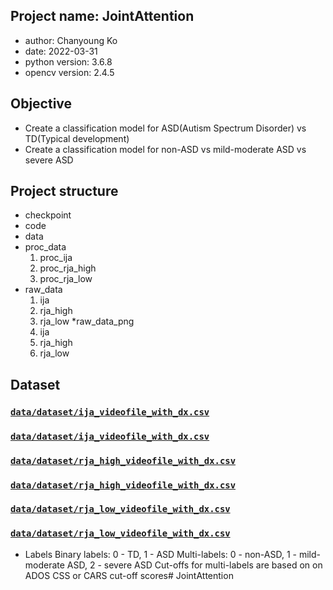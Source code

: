 ## Project name: JointAttention
* author: Chanyoung Ko
* date: 2022-03-31
* python version: 3.6.8
* opencv version: 2.4.5

## Objective
- Create a classification model for ASD(Autism Spectrum Disorder) vs TD(Typical development)
- Create a classification model for non-ASD vs mild-moderate ASD vs severe ASD

## Project structure
* checkpoint
* code
* data
* proc_data
    1. proc_ija
    2. proc_rja_high
    3. proc_rja_low
* raw_data
    1. ija
    2. rja_high
    3. rja_low 
*raw_data_png
    1. ija
    2. rja_high
    3. rja_low

## Dataset
### [`data/dataset/ija_videofile_with_dx.csv`](data/dataset/ija_videofile_with_dx.csv)
### [`data/dataset/ija_videofile_with_dx.csv`](data/dataset/ija_videofile_with_sev.csv)
### [`data/dataset/rja_high_videofile_with_dx.csv`](data/dataset/rja_high_videofile_with_dx.csv)
### [`data/dataset/rja_high_videofile_with_dx.csv`](data/dataset/rja_high_videofile_with_sev.csv)
### [`data/dataset/rja_low_videofile_with_dx.csv`](data/dataset/rja_low_videofile_with_dx.csv)
### [`data/dataset/rja_low_videofile_with_dx.csv`](data/dataset/rja_low_videofile_with_sev.csv)
         
* Labels
Binary labels: 0 - TD, 1 - ASD
Multi-labels: 0 - non-ASD, 1 - mild-moderate ASD, 2 - severe ASD
Cut-offs for multi-labels are based on on ADOS CSS or CARS cut-off scores# JointAttention
